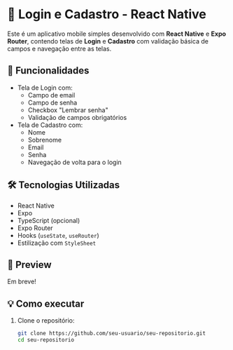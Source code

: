 # 📱 Login e Cadastro - React Native

Este é um aplicativo mobile simples desenvolvido com **React Native** e **Expo Router**, contendo telas de **Login** e **Cadastro** com validação básica de campos e navegação entre as telas.

## 🚀 Funcionalidades

- Tela de Login com:
  - Campo de email
  - Campo de senha
  - Checkbox "Lembrar senha"
  - Validação de campos obrigatórios
- Tela de Cadastro com:
  - Nome
  - Sobrenome
  - Email
  - Senha
  - Navegação de volta para o login

## 🛠️ Tecnologias Utilizadas

- React Native
- Expo
- TypeScript (opcional)
- Expo Router
- Hooks (`useState`, `useRouter`)
- Estilização com `StyleSheet`

## 📸 Preview

Em breve!

## 💡 Como executar

1. Clone o repositório:
   ```bash
   git clone https://github.com/seu-usuario/seu-repositorio.git
   cd seu-repositorio
